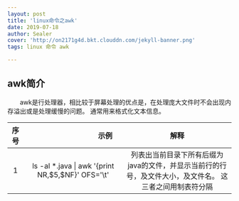 ```yaml
---
layout: post
title: 'linux命令之awk'
date: 2019-07-18
author: Sealer
cover: 'http://on2171g4d.bkt.clouddn.com/jekyll-banner.png'
tags: linux 命令 awk   

---
```


## awk简介
　　awk是行处理器，相比较于屏幕处理的优点是，在处理庞大文件时不会出现内存溢出或是处理缓慢的问题。
通常用来格式化文本信息。

|序号|　　　　　　　　　示例　　　　　　　　　|解释|
|:---:|:---:|:---:|
|1|ls -al  *.java  &#124; awk  '{print NR,&dollar;5,&dollar;NF}' OFS='\t' |列表出当前目录下所有后缀为java的文件，并显示当前行的行号，及文件大小，及文件名。 这三者之间用制表符分隔|
